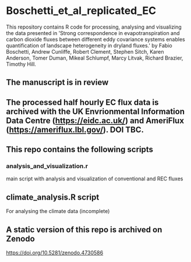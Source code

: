 # Boschetti_et_al_replicated_EC

This repository contains R code for processing, analysing and visualizing the 
data presented in 'Strong correspondence in evapotranspiration and carbon 
dioxide fluxes between different eddy covariance systems enables quantification 
of landscape heterogeneity in dryland fluxes.' by Fabio Boschetti, Andrew 
Cunliffe, Robert Clement, Stephen Sitch, Karen Anderson, Tomer Duman, Mikeal 
Schlumpf, Marcy Litvak, Richard Brazier, Timothy Hill.

## The manuscript is in review

## The processed half hourly EC flux data is archived with the UK Envrionmental Information Data Centre (https://eidc.ac.uk/) and AmeriFlux (https://ameriflux.lbl.gov/). DOI TBC.


## This repo contains the following scripts
### analysis_and_visualization.r
   main script with analysis and visualization of conventional and REC fluxes

##  climate_analysis.R script
For analysing the climate data (incomplete)

## A static version of this repo is archived on Zenodo
https://doi.org/10.5281/zenodo.4730586